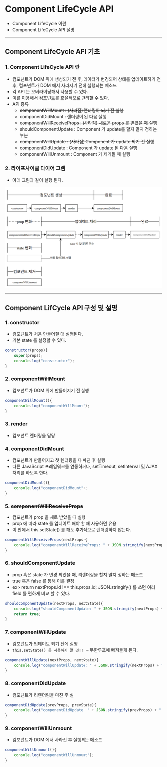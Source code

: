 # Component LifeCycle API
  - Component LifeCycle 이란
  - Component LifeCycle API 설명

---

## Component LifeCycle API 기초
  ### 1. Component LifeCycle API 란
  - 컴포넌트가 DOM 위에 생성되기 전 후, 데이터가 변경되어 상태를 업데이트하기 전 후, 컴포넌트가 DOM 에서 사라지기 전에 실행되는 메소드
  - 각 API 는 오버라이딩해서 사용할 수 있다.
  - 이를 이용해서 컴포넌트를 효율적으로 관리할 수 있다.
  - API 종류
    - ~~componentWillMount        : (사라짐) 랜더링이 되기 전 실행~~
    - componentDidMount         : 랜더링이 된 다음 실행
    - ~~componentWillReceiveProps : (사라짐) 새로운 props 를 받았을 때 실행~~
    - shouldComponentUpdate     : Component 가 update를 할지 말지 정하는 부분
    - ~~componentWillUpdate       : (사라짐) Component 가 update 되기 전 실행~~
    - componentDidUpdate        : Component 가 update 된 다음 실행
    - componentWillUnmount      : Component 가 제거될 때 실행

  ### 2. 라이프사이클 다이어 그램
  - 아래 그림과 같이 실행 된다.

  ![](https://github.com/Lee-KyungSeok/ReactJS-Study/blob/master/ComponentLifeCycle/picture/lifecycle.png)

---

## Component LifCycle API 구성 및 설명
  ### 1. constructor
  - 컴포넌트가 처음 만들어질 대 실행된다.
  - 기본 state 를 설정할 수 있다.

  ```javascript
  constructor(props){
      super(props);
      console.log("constructor");
  }
  ```

  ### 2. ~~componentWillMount~~
  - 컴포넌트가 DOM 위에 만들어지기 전 실행

  ```javascript
  componentWillMount(){
      console.log("componentWillMount");
  }
  ```

  ### 3. render
  - 컴포넌트 렌더링을 담당

  ### 4. componentDidMount
  - 컴포넌트가 만들어지고 첫 렌더링을 다 마친 후 실행
  - 다른 JavaScript 프레임워크를 연동하거나, setTimeout, setInterval 및 AJAX 처리를 하도록 한다.

  ```javascript
  componentDidMount(){
      console.log("componentDidMount");
  }
  ```

  ### 5. ~~componentWillReceiveProps~~
  - 컴포넌트가 prop 을 새로 받았을 때 실행
  - prop 에 따라 state 를 업데이트 해야 할 때 사용하면 유용
  - 이 안에서 this.setState() 를 해도 추가적으로 렌더링하지 않는다.

  ```javascript
  componentWillReceiveProps(nextProps){
      console.log("componentWillReceiveProps: " + JSON.stringify(nextProps));
  }
  ```

  ### 6. shouldComponentUpdate
  - prop 혹은 state 가 변경 되었을 때, 리렌더링을 할지 말지 정하는 메소드
  - true 혹은 false 를 통해 이를 결정
  - ex> return nextProps.id !== this.props.id;
JSON.stringify() 를 쓰면 여러 field 를 편하게 비교 할 수 있다.

  ```javascript
  shouldComponentUpdate(nextProps, nextState){
      console.log("shouldComponentUpdate: " + JSON.stringify(nextProps) + " " + JSON.stringify(nextState));
      return true;
  }
  ```

  ### 7. ~~componentWillUpdate~~
  - 컴포넌트가 업데이트 되기 전에 실행
  - `this.setState() 를 사용하지 말 것!! `
    – 무한루프에 빠져들게 된다.

  ```javascript
  componentWillUpdate(nextProps, nextState){
      console.log("componentWillUpdate: " + JSON.stringify(nextProps) + " " + JSON.stringify(nextState));
  }
  ```

  ### 8. componentDidUpdate
  - 컴포넌트가 리렌더링을 마친 후 실

  ```javascript
  componentDidUpdate(prevProps, prevState){
      console.log("componentDidUpdate: " + JSON.stringify(prevProps) + " " + JSON.stringify(prevState));
  }
  ```

  ### 9. componentWillUnmount
  - 컴포넌트가 DOM 에서 사라진 후 실행되는 메소드

  ```javascript
  componentWillUnmount(){
      console.log("componentWillUnmount");
  }
  ```
